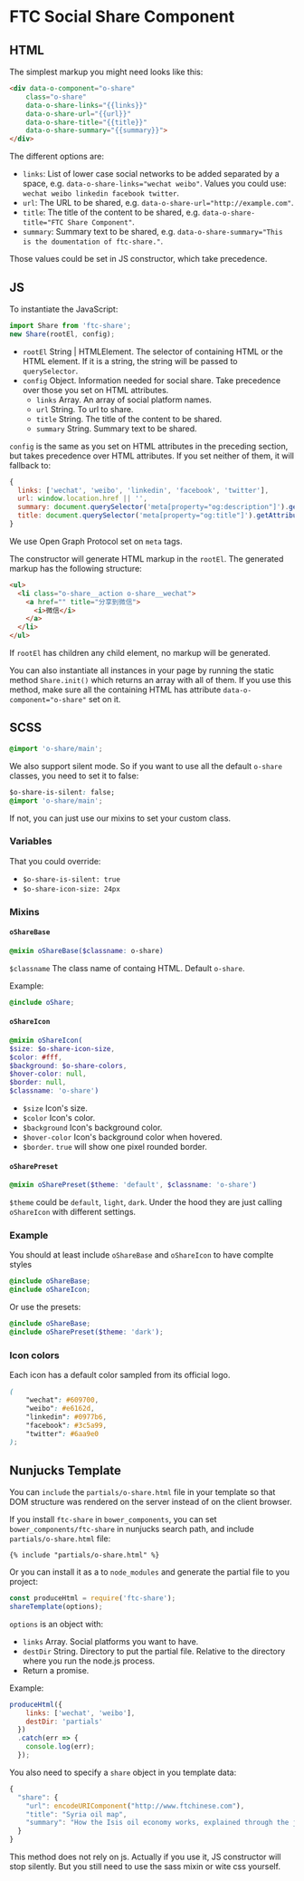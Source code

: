 # FTC Social Share Component

## HTML

The simplest markup you might need looks like this:

```html
<div data-o-component="o-share"
    class="o-share"
    data-o-share-links="{{links}}"
    data-o-share-url="{{url}}"
    data-o-share-title="{{title}}"
    data-o-share-summary="{{summary}}">
</div>
```

The different options are:

* `links`: List of lower case social networks to be added separated by a space, e.g. `data-o-share-links="wechat weibo"`. Values you could use: `wechat weibo linkedin facebook twitter`.
* `url`: The URL to be shared, e.g. `data-o-share-url="http://example.com"`.
* `title`: The title of the content to be shared, e.g. `data-o-share-title="FTC Share Component"`.
* `summary`: Summary text to be shared, e.g. `data-o-share-summary="This is the doumentation of ftc-share."`.

Those values could be set in JS constructor, which take precedence.

## JS

To instantiate the JavaScript:

```javascript
import Share from 'ftc-share';
new Share(rootEl, config);
```

* `rootEl` String | HTMLElement. The selector of containing HTML or the HTML element. If it is a string, the string will be passed to `querySelector`.
* `config` Object. Information needed for social share. Take precedence over those you set on HTML attributes.
  * `links` Array. An array of social platform names.
  * `url` String. To url to share.
  * `title` String. The title of the content to be shared.
  * `summary` String. Summary text to be shared.

`config` is the same as you set on HTML attributes in the preceding section, but takes precedence over HTML attributes. If you set neither of them, it will fallback to:

```js
{
  links: ['wechat', 'weibo', 'linkedin', 'facebook', 'twitter'],
  url: window.location.href || '',
  summary: document.querySelector('meta[property="og:description"]').getAttribute('content') : '',
  title: document.querySelector('meta[property="og:title"]').getAttribute('content') : ''
}
```

We use Open Graph Protocol set on `meta` tags.

The constructor will generate HTML markup in the `rootEl`. The generated markup has the following structure:

```html
<ul>
  <li class="o-share__action o-share__wechat">
    <a href="" title="分享到微信">
      <i>微信</i>
    </a>
  </li>
</ul>
```

If `rootEl` has children any child element, no markup will be generated. 

You can also instantiate all instances in your page by running the static method `Share.init()` which returns an array with all of them. If you use this method, make sure all the containing HTML has attribute `data-o-component="o-share"` set on it.

## SCSS

```css
@import 'o-share/main';
```

We also support silent mode. So if you want to use all the default `o-share` classes, you need to set it to false:

```css
$o-share-is-silent: false;
@import 'o-share/main';
```

If not, you can just use our mixins to set your custom class.

### Variables

That you could override:

* `$o-share-is-silent: true`
* `$o-share-icon-size: 24px`

### Mixins

#### `oShareBase`

```scss
@mixin oShareBase($classname: o-share)
```

`$classname` The class name of containg HTML. Default `o-share`.

Example:

```scss
@include oShare;
```

#### `oShareIcon`

```scss
@mixin oShareIcon(
$size: $o-share-icon-size,
$color: #fff,
$background: $o-share-colors,
$hover-color: null,
$border: null,
$classname: 'o-share')
```

* `$size` Icon's size.
* `$color` Icon's color.
* `$background` Icon's background color.
* `$hover-color` Icon's background color when hovered.
* `$border`. `true` will show one pixel rounded border.

#### `oSharePreset`

```scss
@mixin oSharePreset($theme: 'default', $classname: 'o-share')
```

`$theme` could be `default`, `light`, `dark`. Under the hood they are just calling `oShareIcon` with different settings.

### Example

You should at least include `oShareBase` and `oShareIcon` to have complte styles

```scss
@include oShareBase;
@include oShareIcon;
```

Or use the presets:

```scss
@include oShareBase;
@include oSharePreset($theme: 'dark');
```

### Icon colors

Each icon has a default color sampled from its official logo.

```scss
(
    "wechat": #609700,
    "weibo": #e6162d,
    "linkedin": #0977b6,
    "facebook": #3c5a99,
    "twitter": #6aa9e0
);
```

## Nunjucks Template

You can `include` the `partials/o-share.html` file in your template so that DOM structure was rendered on the server instead of on the client browser.

If you install `ftc-share` in `bower_components`, you can set `bower_components/ftc-share` in nunjucks search path, and include `partials/o-share.html` file:

```nunjucks
{% include "partials/o-share.html" %}
```

Or you can install it as a to `node_modules` and generate the partial file to you project:

```js
const produceHtml = require('ftc-share');
shareTemplate(options);
```

`options` is an object with:

* `links` Array. Social platforms you want to have.
* `destDir` String. Directory to put the partial file. Relative to the directory where you run the node.js process.
* Return a promise.

Example:

```js
produceHtml({
    links: ['wechat', 'weibo'],
    destDir: 'partials'
  })
  .catch(err => {
    console.log(err);
  });
```

You also need to specify a `share` object in you template data:

```js
{
  "share": {
    "url": encodeURIComponent("http://www.ftchinese.com"),
    "title": "Syria oil map",
    "summary": "How the Isis oil economy works, explained through the journey of a barrel of oil in Syria"
  }
}
```

This method does not rely on js. Actually if you use it, JS constructor will stop silently. But you still need to use the sass mixin or wite css yourself.